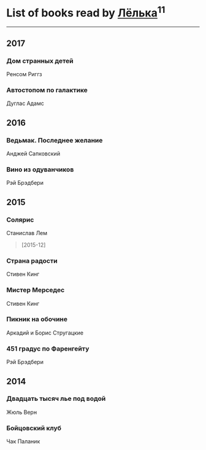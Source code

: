 # List of books read by [Лёлька](http://vk.com/id453735822)<sup>11</sup>
---

## 2017

### Дом странных детей
Ренсом Риггз


### Автостопом по галактике
Дуглас Адамс



## 2016

### Ведьмак. Последнее желание
Анджей Сапковский


### Вино из одуванчиков
Рэй Брэдбери



## 2015

### Солярис
Станислав Лем
> [2015-12] 


### Страна радости
Стивен Кинг


### Мистер Мерседес
Стивен Кинг


### Пикник на обочине
Аркадий и Борис Стругацкие


### 451 градус по Фаренгейту
Рэй Брэдбери



## 2014

### Двадцать тысяч лье под водой
Жюль Верн


### Бойцовский клуб
Чак Паланик



